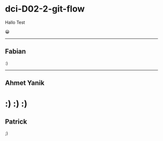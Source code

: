 # dci-D02-2-git-flow

Hallo Test

😀


---
## Fabian
:)



---

## Ahmet Yanik
:) :) :)
=======
## Patrick
;)

